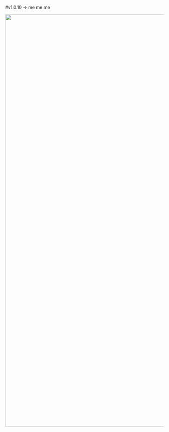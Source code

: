 #v1.0.10 -> me me me 

<img width="1306" alt="" src="https://private-user-images.githubusercontent.com/102561962/394305007-9ac991dd-27ea-483a-b843-925216f7380e.png?jwt=eyJhbGciOiJIUzI1NiIsInR5cCI6IkpXVCJ9.eyJpc3MiOiJnaXRodWIuY29tIiwiYXVkIjoicmF3LmdpdGh1YnVzZXJjb250ZW50LmNvbSIsImtleSI6ImtleTUiLCJleHAiOjE3MzM4Mzk3NzgsIm5iZiI6MTczMzgzOTQ3OCwicGF0aCI6Ii8xMDI1NjE5NjIvMzk0MzA1MDA3LTlhYzk5MWRkLTI3ZWEtNDgzYS1iODQzLTkyNTIxNmY3MzgwZS5wbmc_WC1BbXotQWxnb3JpdGhtPUFXUzQtSE1BQy1TSEEyNTYmWC1BbXotQ3JlZGVudGlhbD1BS0lBVkNPRFlMU0E1M1BRSzRaQSUyRjIwMjQxMjEwJTJGdXMtZWFzdC0xJTJGczMlMkZhd3M0X3JlcXVlc3QmWC1BbXotRGF0ZT0yMDI0MTIxMFQxNDA0MzhaJlgtQW16LUV4cGlyZXM9MzAwJlgtQW16LVNpZ25hdHVyZT01YTZkNmRhYzM0OTc4NjQ1OWJiYjc1YWIxMGZkNDNmNjJkN2RiYWExYzk4N2FjOTg3NTg2NTkxMjEyZDc4YWIzJlgtQW16LVNpZ25lZEhlYWRlcnM9aG9zdCJ9.VU18W9O81ecsOpXOg_3CnXM1dJtk2RqZwuQhpfnXgtw">


